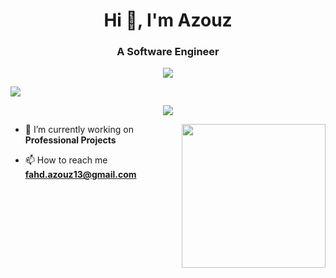 <h1 align="center">Hi 👋, I'm Azouz</h1>
<h3 align="center">A Software Engineer</h3>

<p align="center"> <img src="https://komarev.com/ghpvc/?username=fahdazouz&label=Profile%20views&color=0e75b6&style=flat"  /> </p>

<img src="profile-3d-contrib/coverImg.gif">
<p align="center"> <a href="https://github.com/ryo-ma/github-profile-trophy"><img src="https://github-profile-trophy.vercel.app/?username=TheAzouzJ"  /></a> </p>

<img align='right' src="https://user-images.githubusercontent.com/74038190/229223156-0cbdaba9-3128-4d8e-8719-b6b4cf741b67.gif" width="230">

- 🔭 I’m currently working on **Professional Projects**

- 📫 How to reach me **fahd.azouz13@gmail.com**

